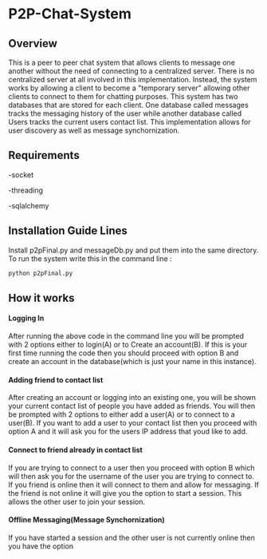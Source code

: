 # P2P-Chat-System

## Overview

This is a peer to peer chat system that allows clients to message one another without the need of connecting to a centralized server. There is no centralized server at all involved in this implementation. Instead, the system works by allowing a client to become a "temporary server" allowing other clients to connect to them for chatting purposes. This system has two databases that are stored for each client. One database called messages tracks the messaging history of the user while another database called Users tracks the current users contact list. This implementation allows for user discovery as well as message synchornization.

## Requirements

-socket

-threading

-sqlalchemy

## Installation Guide Lines

Install p2pFinal.py and messageDb.py and put them into the same directory. To run the system write this in the command line :

```python
python p2pFinal.py
```

## How it works

#### Logging In

After running the above code in the command line you will be prompted with 2 options either to login(A) or to Create an account(B). If this is your first time running the code then you should proceed with option B and create an account in the database(which is just your name in this instance). 

#### Adding friend to contact list

After creating an account or logging into an existing one, you will be shown your current contact list of people you have added as friends. You will then be prompted with 2 options to either add a user(A) or to connect to a user(B). If you want to add a user to your contact list then you proceed with option A and it will ask you for the users IP address that youd like to add. 

#### Connect to friend already in contact list

If you are trying to connect to a user then you proceed with option B which will then ask you for the username of the user you are trying to connect to. If you friend is online then it will connect to them and allow for messaging. If the friend is not online it will give you the option to start a session. This allows the other user to join your session. 

#### Offline Messaging(Message Synchornization)

If you have started a session and the other user is not currently online then you have the option 

